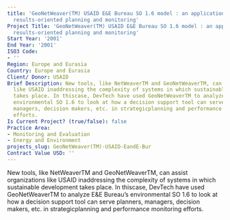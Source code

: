 ```yaml
---
title: 'GeoNetWeaver(TM) USAID E&E Bureau SO 1.6 model : an application in
  results-oriented planning and monitoring'
Project Title: 'GeoNetWeaver(TM) USAID E&E Bureau SO 1.6 model : an application in
  results-oriented planning and monitoring'
Start Year: '2001'
End Year: '2001'
ISO3 Code:
- ''
Region: Europe and Eurasia
Country: Europe and Eurasia
Client/ Donor: USAID
Brief Description: New tools, like NetWeaverTM and GeoNetWeaverTM, can assist organizations
  like USAID inaddressing the complexity of systems in which sustainable development
  takes place. In thiscase, DevTech have used GeoNetWeaverTM to analyze E&E Bureau’s
  environmental SO 1.6 to look at how a decision support tool can serve planners,
  managers, decision makers, etc. in strategicplanning and performance monitoring
  efforts.
Is Current Project? (true/false): false
Practice Area:
- Monitoring and Evaluation
- Energy and Environment
projects_slug: GeoNetWeaver(TM)-USAID-EandE-Bur
Contract Value USD: ''
---
```


New tools, like NetWeaverTM and GeoNetWeaverTM, can assist organizations like USAID inaddressing the complexity of systems in which sustainable development takes place. In thiscase, DevTech have used GeoNetWeaverTM to analyze E&E Bureau’s environmental SO 1.6 to look at how a decision support tool can serve planners, managers, decision makers, etc. in strategicplanning and performance monitoring efforts.